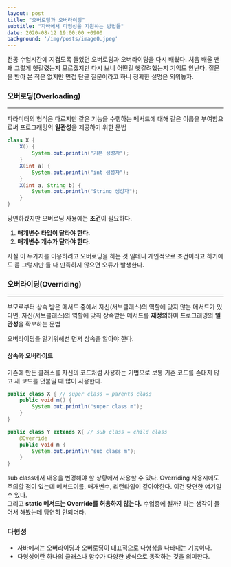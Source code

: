 ```yaml
---
layout: post
title: "오버로딩과 오버라이딩"
subtitle: "자바에서 다형성을 지원하는 방법들"
date: 2020-08-12 19:00:00 +0900
background: '/img/posts/image0.jpeg'
---
```


전공 수업시간에 지겹도록 들었던 오버로딩과 오버라이딩을 다시 배웠다. 처음 배울 땐 왜 그렇게 헷갈렸는지 모르겠지만 다시 보니 어떤걸 헷갈려했는지 기억도 안난다.
질문을 받아 본 적은 없지만 면접 단골 질문이라고 하니 정확한 설명은 외워놓자.

### 오버로딩(Overloading)
---

파라미터의 형식은 다르지만 같은 기능을 수행하는 메서드에 대해 같은 이름을 부여함으로써 프로그래밍의 **일관성**을 제공하기 위한 문법

```java
class X {
    X() {
        System.out.println("기본 생성자");
    }
    X(int a) {
        System.out.println("int 생성자");
    }
    X(int a, String b) {
        System.out.println("String 생성자");
    }
}
```

당연하겠지만 오버로딩 사용에는 **조건**이 필요하다. 
1. **매개변수 타입이 달라야 한다.**
2. **매개변수 개수가 달라야 한다.**

사실 이 두가지를 이용하려고 오버로딩을 하는 것 일테니 개인적으로 조건이라고 하기에도 좀 그렇지만 둘 다 만족하지 않으면 오류가 발생한다.  


### 오버라이딩(Overriding)
---

부모로부터 상속 받은 메서드 중에서 자신(서브클래스)의 역할에 맞지 않는 메서드가 있다면, 자신(서브클래스)의 역할에 맞춰 상속받은 메서드를 **재정의**하여 프로그래밍의 **일관성**을 확보하는 문법

오버라이딩을 알기위해선 먼저 상속을 알아야 한다.

#### 상속과 오버라이드

기존에 만든 클래스를 자신의 코드처럼 사용하는 기법으로 보통 기존 코드를 손대지 않고 새 코드를 덧붙일 때 많이 사용한다.

``` java
public class X { // super class = parents class
    public void m() {
        System.out.println("super class m");
    }
}

public class Y extends X{ // sub class = child class
    @Override
    public void m {
        System.out.println("sub class m");
    }
}
```

sub class에서 내용을 변경해야 할 상황에서 사용할 수 있다. Overriding 사용시에도 주의할 점이 있는데  메서드이름, 매개변수, 리턴타입이 같아야한다. 이건 당연한 얘기일 수 있다.<br>
그리고 **static 메서드는 Override를 허용하지 않는다.** 수업중에 될까? 라는 생각이 들어서 해봤는데 당연히 안되더라.


### 다형성
 - 자바에서는 오버라이딩과 오버로딩이 대표적으로 다형성을 나타내는 기능이다.
 - 다형성이란 하나의 클래스나 함수가 다양한 방식으로 동작하는 것을 의미한다. 
